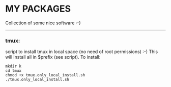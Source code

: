 # MY PACKAGES

Collection of some nice software :-)


---
### **tmux**:
script to install tmux in local space (no need of root permissions) :-)
This will install all in $prefix (see script).
To install:
```
mkdir k
cd tmux
chmod +x tmux.only_local_install.sh
./tmux.only_local_install.sh
```
